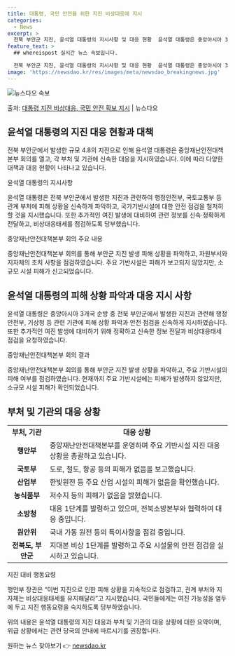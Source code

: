 ```yaml
---
title: 대통령, 국민 안전을 위한 지진 비상대응에 지시
categories:
  - News
excerpt: >
  전북 부안군 지진, 윤석열 대통령의 지시사항 및 대응 현황  윤석열 대통령은 중앙아시아 3개국 순방 중 전북…
feature_text: >
  ## whereispost 실시간 뉴스 속보입니다.

  전북 부안군 지진, 윤석열 대통령의 지시사항 및 대응 현황  윤석열 대통령은 중앙아시아 3개국 순방 중 전북…
image: 'https://newsdao.kr/res/images/meta/newsdao_breakingnews.jpg'
---
```


![뉴스다오 속보](https://newsdao.kr/res/images/meta/newsdao_breakingnews.jpg)

<p>출처: <a href="https://newsdao.kr/4203" rel="dofollow">대통령 지진 비상대응, 국민 안전 확보 지시</a> | 뉴스다오</p>

<h2 data-ke-size="size26">윤석열 대통령의 지진 대응 현황과 대책</h2>
전북 부안군에서 발생한 규모 4.8의 지진으로 인해 윤석열 대통령은 중앙재난안전대책본부 회의를 열고, 각 부처 및 기관에 신속한 대응을 지시하였습니다. 이에 따라 다양한 대책과 대응 현황이 나타나고 있습니다.

<p data-ke-size="size16">윤석열 대통령의 지시사항</p>
윤석열 대통령은 전북 부안군에서 발생한 지진과 관련하여 행정안전부, 국토교통부 등 관계 부처에 피해 상황을 신속하게 파악하고, 국가기반시설에 대한 안전 점검을 철저히 할 것을 지시했습니다. 또한 추가적인 여진 발생에 대비하여 관련 정보를 신속·정확하게 전달하고, 비상대응태세를 점검하도록 당부했습니다.

<p data-ke-size="size16">중앙재난안전대책본부 회의 주요 내용</p>
중앙재난안전대책본부 회의를 통해 부안군 지진 발생 피해 상황을 파악하고, 자원부서와 지자체의 조치 사항을 점검하였습니다. 주요 기반시설은 피해가 보고되지 않았지만, 소규모 시설 피해가 신고되었습니다.

<h2 data-ke-size="size26">윤석열 대통령의 피해 상황 파악과 대응 지시 사항</h2>
윤석열 대통령은 중앙아시아 3개국 순방 중 전북 부안군에서 발생한 지진과 관련해 행정안전부, 기상청 등 관련 기관에 피해 상황 파악과 안전 점검을 신속하게 지시하였습니다. 또한 추가적인 여진 발생에 대비하기 위해 정확하고 신속한 정보 전달과 비상대응태세 점검을 요청하였습니다.

<p data-ke-size="size16">중앙재난안전대책본부 회의 결과</p>
중앙재난안전대책본부 회의를 통해 부안군 지진 발생 상황을 파악하고, 주요 기반시설의 피해 여부를 점검하였습니다. 현재까지 주요 기반시설에는 피해가 발생하지 않았지만, 소규모 시설 피해가 확인되었습니다.

<h2 data-ke-size="size26">부처 및 기관의 대응 상황</h2>

<table>
	<tr>
		<td style="text-align: center; height: 17px;"><b>부처, 기관</b></td>
		<td style="text-align: center; height: 17px;"><b>대응 상황</b></td>
	</tr>
	<tr>
		<td style="text-align: center; height: 17px;"><b>행안부</b></td>
		<td>중앙재난안전대책본부를 운영하며 주요 기반시설 지진 대응 상황을 총괄하고 있습니다.</td>
	</tr>
	<tr>
		<td style="text-align: center; height: 17px;"><b>국토부</b></td>
		<td>도로, 철도, 항공 등의 피해가 없음을 보고했습니다.</td>
	</tr>
	<tr>
		<td style="text-align: center; height: 17px;"><b>산업부</b></td>
		<td>한빛원전 등 주요 산업 시설의 피해가 없음을 확인했습니다.</td>
	</tr>
	<tr>
		<td style="text-align: center; height: 17px;"><b>농식품부</b></td>
		<td>저수지 등의 피해가 없음을 밝혔습니다.</td>
	</tr>
	<tr>
		<td style="text-align: center; height: 17px;"><b>소방청</b></td>
		<td>대응 1단계를 발령하고 있으며, 전북소방본부와 협력하여 대응 중입니다.</td>
	</tr>
	<tr>
		<td style="text-align: center; height: 17px;"><b>원안위</b></td>
		<td>국내 가동 원전 등의 특이사항을 점검 중입니다.</td>
	</tr>
	<tr>
		<td style="text-align: center; height: 17px;"><b>전북도, 부안군</b></td>
		<td>지대본 비상 1단계를 발령하고 주요 시설물의 안전 점검을 실시하고 있습니다.</td>
	</tr>
</table>

<p data-ke-size="size16">지진 대비 행동요령</p>
행안부 장관은 “이번 지진으로 인한 피해 상황을 지속적으로 점검하고, 관계 부처와 지자체는 비상대응태세를 유지해달라”고 지시했습니다. 국민들에게는 여진 가능성을 염두에 두고 지진 행동요령을 숙지하도록 당부하였습니다.

위의 내용은 윤석열 대통령의 지진 대응과 부처 및 기관의 대응 상황에 대한 요약이며, 위급 상황에서는 관련 당국의 안내에 따르시기를 권장합니다.
<p data-ke-size="size16"></p> 

원하는 뉴스 찾아보기 👉 <a href="https://newsdao.kr" rel="dofollow">newsdao.kr</a>


